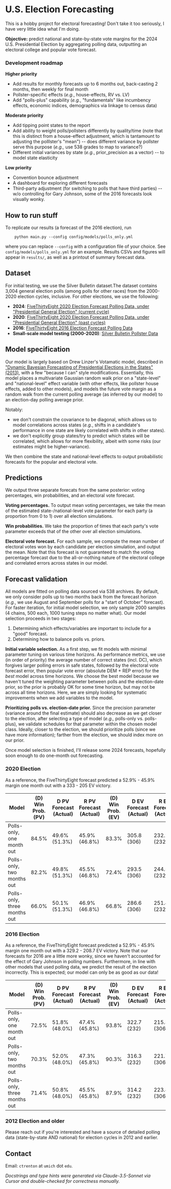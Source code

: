 # U.S. Election Forecasting

This is a hobby project for electoral forecasting! Don't take it too seriously, I have very little idea what I'm doing. 

**Objective:** predict national and state-by-state vote margins for the 2024 U.S. Presidential Election by aggregating polling data, outputting an electoral college and popular vote forecast.

### Development roadmap

**Higher priority**
* Add results for monthly forecasts up to 6 months out, back-casting 2 months, then weekly for final month
* Pollster-specific effects (*e.g.*, house-effects, RV vs. LV)
* Add "polls-plus" capability (*e.g.*, "fundamentals" like incumbency effects, economic indices, demographics via linkage to census data)

**Moderate priority**
* Add tipping point states to the report
* Add ability to weight polls/pollsters differently by quality/time (note that this is distinct from a house-effect adjustment, which is tantamount to adjusting the polllster's "mean") -- does different variance by pollster serve this purpose (*e.g.,* use 538 grades to map to variance?)
* Different initial variances by state (*e.g.*, prior_precision as a vector) -- to model state elasticity

**Low priority**
* Convention bounce adjustment
* A dashboard for exploring different forecasts
* Third-party adjustment (for switching to polls that have third parties) -- w/o controlling for Gary Johnson, some of the 2016 forecasts look visually wonky.

## How to run stuff

To replicate our results (a forecast of the 2016 election), run
```
    python main.py --config config/models/polls_only.yml
```
where you can replace `--config` with a configuration file of your choice. See `config/models/polls_only.yml` for an example. Results CSVs and figures will appear in `results/`, as well as a printout of summary forecast data.

## Dataset

For initial testing, we use the Silver Bulletin dataset.The dataset contains 3,004 general election polls (among polls for other races) from the 2000-2020 election cycles, inclusive. For other elections, we use the following:

* **2024**: [FiveThirtyEight 2020 Election Forecast Polling Data, under "Presidential General Election" (current cycle)](https://projects.fivethirtyeight.com/polls/president-general/2024/national/)
* **2020**: [FiveThirtyEight 2020 Election Forecast Polling Data, under "Presidential General Election" (past cycles)](https://projects.fivethirtyeight.com/polls/president-general/2024/national/)
* **2016**: [FiveThirtyEight 2016 Election Forecast Polling Data](https://projects.fivethirtyeight.com/2016-election-forecast/)
* **Small-scale model testing (2000-2020)**: [Silver Bulletin Pollster Data](https://www.natesilver.net/p/pollster-ratings-silver-bulletin)

## Model specification

Our model is largely based on Drew Linzer's Votamatic model, described in ["Dynamic Bayesian Forecasting of Presidential Elections in the States" (2013)](https://votamatic.org/wp-content/uploads/2013/07/Linzer-JASA13.pdf), with a few "because I can" style modifications. Essentially, this model places a multivariate Gaussian random walk prior on a "state-level" and "national-level" effect variable (with other effects, like pollster house effects, added to other models), and models the future vote margin as a random walk from the current polling average (as inferred by our model) to an election-day polling average prior.

Notably:
* we don't constrain the covariance to be diagonal, which allows us to model correlations across states (*e.g.*, shifts in a candidate's performance in one state are likely correlated with  shifts in other states). 
* we don't explicitly group states/try to predict which states will be correlated, which allows for more flexibility, albeit with some risks (our estimates might be higher-variance). 

We then combine the state and national-level effects to output probabilistic forecasts for the popular and electoral vote.

## Predictions

We output three separate forecats from the same posterior: voting percentages, win probabilities, and an electoral vote forecast.

**Voting percentages.** To output mean voting percentages, we take the mean of the estimated state-/national-level vote parameter for each party (a proportion from 0 to 1) over all election simulations.

**Win probabilities.** We take the proportion of times that each party's vote parameter exceeds that of the other over all election simulations.

**Electoral vote forecast.** For each sample, we compute the mean number of electoral votes won by each candidate per election simulation, and output the mean. Note that this forecast is not guaranteed to match the voting percentage forecast due to the all-or-nothing nature of the electoral college and correlated errors across states in our model.

## Forecast validation

All models are fitted on polling data sourced via 538 archives. By default, we only consider polls up to two months back from the forecast horizon (*e.g.*, we use August and September polls for a "start of October" forecast). 
For faster iteration, for initial model selection, we only sample 2000 samples (4 chains, 500 each, 1000 tuning steps no matter what). Our model selection proceeds in two stages:
1. Determining which effects/variables are important to include for a "good" forecast.
2. Determining how to balance polls vs. priors. 

**Initial variable selection.** 
As a first step, we fit models with minimal parameter tuning on various time horizons. As performance metrics, we use (in order of priority) the average number of correct states (incl. DC), which forgives larger polling errors in safe states, followed by the electoral vote forecast error, then popular vote error (absolute DEM + REP error) for the *best* model across time horizons. We choose the best model because we haven't tuned the weighting parameter between polls and the election-date prior, so the prior is probably OK for some time horizon, but may not be across all time horizons. Here, we are simply looking for systematic improvements when we add variables to the model. 

**Prioritizing polls vs. election-date prior.** Since the precision parameter (variance around the final estimate) should also decrease as we get closer to the election, after selecting a type of model (*e.g.,* polls-only vs. polls-plus), we validate schedules for that parameter within the chosen model class. Ideally, closer to the election, we should prioritize polls (since we have more information); farther from the election, we should index more on our prior.

Once model selection is finished, I'll release some 2024 forecasts, hopefully soon enough to do one-month out forecasting.

### 2020 Election

As a reference, the FiveThirtyEight forecast predicted a 52.9% - 45.9% margin one month out with a 333 - 205 EV victory. 

|Model|(D) Win Prob. (PV)|D PV Forecast (Actual)|R PV Forecast (Actual)|(D) Win Prob. (EV)|D EV Forecast (Actual)|R EV Forecast (Actual)|States (+DC) Correct|EV Error|PV Error
|----|----|----|----|----|----|----|----|----|----|
|Polls-only, one month out|84.5%|49.6% (51.3%)|45.9% (46.8%)|83.3%|305.8 (306)|232.2 (232)|**47**|**0.2**|**2.5%**|
|Polls-only, two months out|82.2%|49.8% (51.3%)|45.5% (46.8%)|72.4%|293.5 (306)|244.5 (232)|**49**|**12.5**|**2.9%**|
|Polls-only, three months out|66.0%|50.1% (51.3%)|46.9% (46.8%)|66.8%|286.6 (306)|251.4 (232)|**49**|**19.4**|**1.2%%**|

### 2016 Election

As a reference, the FiveThirtyEight forecast predicted a 52.9% - 45.9% margin one month out with a 329.2 - 208.7 EV victory. Note that our forecasts for 2016 are a little more wonky, since we haven't accounted for the effect of Gary Johnson in polling numbers. Furthermore, in line with other models that used polling data, we predict the result of the election incorrectly. This is expected; our model can only be as good as our data!

|Model|(D) Win Prob. (PV)|D PV Forecast (Actual)|R PV Forecast (Actual)|(D) Win Prob. (EV)|D EV Forecast (Actual)|R EV Forecast (Actual)|States (+DC) Correct|EV Error|PV Error|
|----|----|----|----|----|----|----|----|----|----|
|Polls-only, one month out|72.5%|51.8% (48.0%)|47.4% (45.8%)|93.8%|322.7 (232)|215.3 (306)|**44**|**90.7**|**5.3%**|
|Polls-only, two months out|70.3%|52.0% (48.0%)|47.3% (45.8%)|90.3%|316.3 (232)|221.7 (306)|**45**|**84.3**|**5.5%**|
|Polls-only, three months out|71.4%|50.8% (48.0%)|45.5% (45.8%)|87.9%|314.2 (232)|223.8 (306)|**45**|**82.2**|**3.2%**|

### 2012 Election and older

Please reach out if you're interested and have a source of detailed polling data (state-by-state AND national) for election cycles in 2012 and earlier. 

## Contact 

Email: `ctrenton` at `umich` dot `edu`.

*Docstrings and type hints were generated via Claude-3.5-Sonnet via Cursor and double-checked for correctness manually.*
